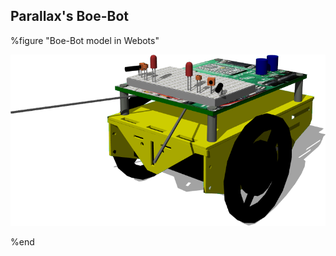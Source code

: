 ## Parallax's Boe-Bot

%figure "Boe-Bot model in Webots"

![model.png](images/robots/boebot/model.png)

%end
